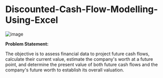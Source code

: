 # Discounted-Cash-Flow-Modelling-Using-Excel

![image](https://github.com/user-attachments/assets/08ca2baa-797b-44ba-b2f9-c10fbb79b791)


**Problem Statement:**

The objective is to assess financial data to project future cash flows, calculate their current value, estimate the company's worth at a future point, and determine the present value of both future cash flows and the company's future worth to establish its overall valuation.

